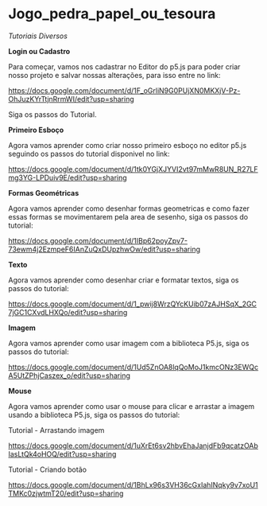 # Jogo_pedra_papel_ou_tesoura

*Tutoriais Diversos*

**Login ou Cadastro**

Para começar, vamos nos cadastrar no Editor do p5.js para poder criar nosso projeto e salvar nossas alterações, para isso entre no link: 

https://docs.google.com/document/d/1F_oGrliN9G0PUjXN0MKXjV-Pz-OhJuzKYrTtjnRrmWI/edit?usp=sharing

Siga os passos do Tutorial.


**Primeiro Esboço**

Agora vamos aprender como criar nosso primeiro esboço no editor p5.js seguindo os passos do tutorial disponivel no link: 

https://docs.google.com/document/d/1tk0YGjXJYVI2vt97mMwR8UN_R27LFmg3YG-LPDuiv9E/edit?usp=sharing


**Formas Geométricas**

Agora vamos aprender como desenhar formas geometricas e como fazer essas formas se movimentarem pela area de sesenho, siga os passos do tutorial:

https://docs.google.com/document/d/1IBp62poyZpv7-73ewm4j2EzmpeF6IAnZuQxDUpzhwOw/edit?usp=sharing


**Texto**

Agora vamos aprender como desenhar criar e formatar textos, siga os passos do tutorial:

https://docs.google.com/document/d/1_pwij8WrzQYcKUib07zAJHSqX_2GC7jGC1CXvdLHXQo/edit?usp=sharing


**Imagem**

Agora vamos aprender como usar imagem com a biblioteca P5.js,  siga os passos do tutorial:

https://docs.google.com/document/d/1Ud5ZnOA8lqQoMoJ1kmcONz3EWQcA5UtZPhjCaszex_o/edit?usp=sharing


**Mouse**

Agora vamos aprender como usar o mouse para clicar e arrastar a imagem usando a biblioteca P5.js, siga os passos do tutorial:

Tutorial - Arrastando imagem

https://docs.google.com/document/d/1uXrEt6sv2hbvEhaJanjdFb9qcatzOAbIasLtQk4oHOQ/edit?usp=sharing

Tutorial - Criando botão

https://docs.google.com/document/d/1BhLx96s3VH36cGxIahINqky9v7xoU1TMKc0zjwtmT20/edit?usp=sharing

